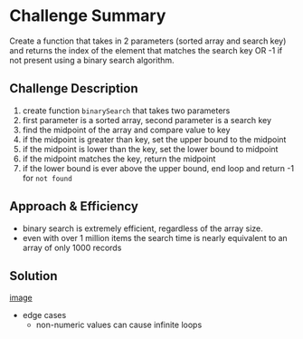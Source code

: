 # Challenge Summary

Create a function that takes in 2 parameters (sorted array and search key) and returns the index of the element that matches the search key OR -1 if not present using a binary search algorithm.


## Challenge Description

1. create function `binarySearch` that takes two parameters
2. first parameter is a sorted array, second parameter is a search key
3. find the midpoint of the array and compare value to key
4. if the midpoint is greater than key, set the upper bound to the midpoint
5. if the midpoint is lower than the key, set the lower bound to midpoint
6. if the midpoint matches the key, return the midpoint
7. if the lower bound is ever above the upper bound, end loop and return -1 for `not found`


## Approach & Efficiency

- binary search is extremely efficient, regardless of the array size.
- even with over 1 million items the search time is nearly equivalent to an array of only 1000 records


## Solution
[image](./assets/array-binary-search.jpg)

- edge cases
  - non-numeric values can cause infinite loops